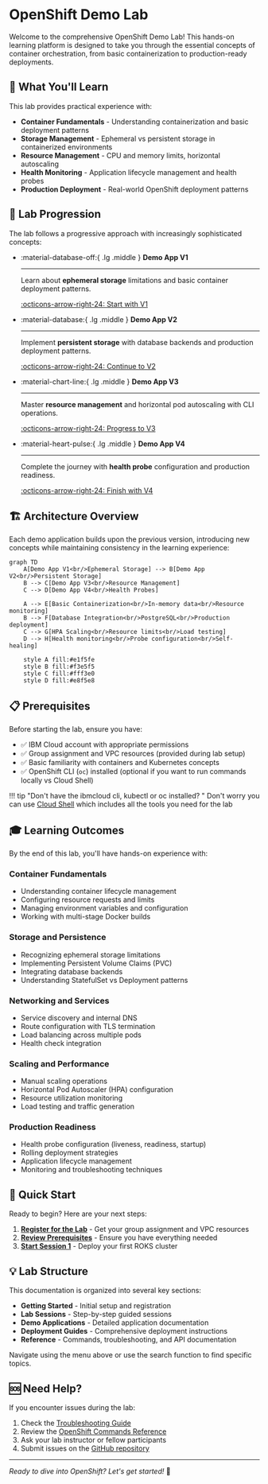 # OpenShift Demo Lab

Welcome to the comprehensive OpenShift Demo Lab! This hands-on learning platform is designed to take you through the essential concepts of container orchestration, from basic containerization to production-ready deployments.

## 🎯 What You'll Learn

This lab provides practical experience with:

- **Container Fundamentals** - Understanding containerization and basic deployment patterns
- **Storage Management** - Ephemeral vs persistent storage in containerized environments  
- **Resource Management** - CPU and memory limits, horizontal autoscaling
- **Health Monitoring** - Application lifecycle management and health probes
- **Production Deployment** - Real-world OpenShift deployment patterns

## 🚀 Lab Progression

The lab follows a progressive approach with increasingly sophisticated concepts:

<div class="grid cards" markdown>

-   :material-database-off:{ .lg .middle } **Demo App V1**

    ---

    Learn about **ephemeral storage** limitations and basic container deployment patterns.

    [:octicons-arrow-right-24: Start with V1](demo-apps/v1-ephemeral.md)

-   :material-database:{ .lg .middle } **Demo App V2**

    ---

    Implement **persistent storage** with database backends and production deployment patterns.

    [:octicons-arrow-right-24: Continue to V2](demo-apps/v2-persistent.md)

-   :material-chart-line:{ .lg .middle } **Demo App V3**

    ---

    Master **resource management** and horizontal pod autoscaling with CLI operations.

    [:octicons-arrow-right-24: Progress to V3](demo-apps/v3-resources.md)

-   :material-heart-pulse:{ .lg .middle } **Demo App V4**

    ---

    Complete the journey with **health probe** configuration and production readiness.

    [:octicons-arrow-right-24: Finish with V4](demo-apps/v4-health-probes.md)

</div>

## 🏗️ Architecture Overview

Each demo application builds upon the previous version, introducing new concepts while maintaining consistency in the learning experience:

```mermaid
graph TD
    A[Demo App V1<br/>Ephemeral Storage] --> B[Demo App V2<br/>Persistent Storage]
    B --> C[Demo App V3<br/>Resource Management]
    C --> D[Demo App V4<br/>Health Probes]
    
    A --> E[Basic Containerization<br/>In-memory data<br/>Resource monitoring]
    B --> F[Database Integration<br/>PostgreSQL<br/>Production deployment]
    C --> G[HPA Scaling<br/>Resource limits<br/>Load testing]
    D --> H[Health monitoring<br/>Probe configuration<br/>Self-healing]
    
    style A fill:#e1f5fe
    style B fill:#f3e5f5
    style C fill:#fff3e0
    style D fill:#e8f5e8
```

## 📋 Prerequisites

Before starting the lab, ensure you have:

- ✅ IBM Cloud account with appropriate permissions
- ✅ Group assignment and VPC resources (provided during lab setup)
- ✅ Basic familiarity with containers and Kubernetes concepts
- ✅ OpenShift CLI (`oc`) installed (optional if you want to run commands locally vs Cloud Shell) 

!!! tip "Don't have the ibmcloud cli, kubectl or oc installed? "
    Don't worry you can use [Cloud Shell](https://cloud.ibm.com/shell) which includes all the tools you need for the lab

## 🎓 Learning Outcomes

By the end of this lab, you'll have hands-on experience with:

### Container Fundamentals
- Understanding container lifecycle management
- Configuring resource requests and limits
- Managing environment variables and configuration
- Working with multi-stage Docker builds

### Storage and Persistence
- Recognizing ephemeral storage limitations
- Implementing Persistent Volume Claims (PVC)
- Integrating database backends
- Understanding StatefulSet vs Deployment patterns

### Networking and Services
- Service discovery and internal DNS
- Route configuration with TLS termination
- Load balancing across multiple pods
- Health check integration

### Scaling and Performance
- Manual scaling operations
- Horizontal Pod Autoscaler (HPA) configuration
- Resource utilization monitoring
- Load testing and traffic generation

### Production Readiness
- Health probe configuration (liveness, readiness, startup)
- Rolling deployment strategies
- Application lifecycle management
- Monitoring and troubleshooting techniques

## 🚀 Quick Start

Ready to begin? Here are your next steps:

1. **[Register for the Lab](getting-started/registration.md)** - Get your group assignment and VPC resources
2. **[Review Prerequisites](getting-started/prerequisites.md)** - Ensure you have everything needed
3. **[Start Session 1](lab-sessions/step-1-roks-cluster.md)** - Deploy your first ROKS cluster

## 💡 Lab Structure

This documentation is organized into several key sections:

- **Getting Started** - Initial setup and registration
- **Lab Sessions** - Step-by-step guided sessions
- **Demo Applications** - Detailed application documentation
- **Deployment Guides** - Comprehensive deployment instructions
- **Reference** - Commands, troubleshooting, and API documentation

Navigate using the menu above or use the search function to find specific topics.

## 🆘 Need Help?

If you encounter issues during the lab:

1. Check the [Troubleshooting Guide](reference/troubleshooting.md)
2. Review the [OpenShift Commands Reference](reference/openshift-commands.md)
3. Ask your lab instructor or fellow participants
4. Submit issues on the [GitHub repository](https://github.com/cloud-design-dev/tech-lab-demos/issues)

---

*Ready to dive into OpenShift? Let's get started!* 🎉
